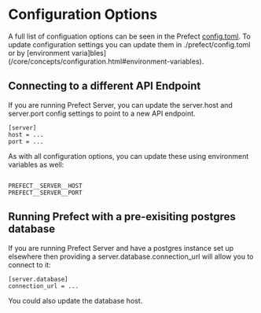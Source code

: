 # Configuration Options

A full list of configuation options can be seen in the Prefect [config.toml](https://github.com/PrefectHQ/prefect/blob/master/src/prefect/config.toml). To update configuration settings you can update them in ./prefect/config.toml or by [environment varia]bles](/core/concepts/configuration.html#environment-variables). 

## Connecting to a different API Endpoint
If you are running Prefect Server, you can update the server.host and server.port config settings to point to a new API endpoint.

```
[server]
host = ...
port = ...

```
As with all configuration options, you can update these using environment variables as well:

```

PREFECT__SERVER__HOST
PREFECT__SERVER__PORT

```

## Running Prefect with a pre-exisiting postgres database
If you are running Prefect Server and have a postgres instance set up elsewhere then providing a server.database.connection_url will allow you to connect to it:

```
[server.database]
connection_url = ...

```

You could also update the database host. 